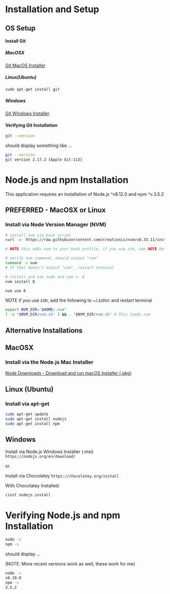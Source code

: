 # Installation and Setup

## OS Setup

#### Install Git

##### MacOSX

[Git MacOS Installer](http://git-scm.com/download/mac)

##### Linux(Ubuntu)

```
sudo apt-get install git
```

##### Windows

[Git Windows Installer](https://git-scm.com/download/win)

#### Verifying Git Installation

```bash
git --version
```

should display something like ...

```bash
git --version
git version 2.17.2 (Apple Git-113)
```

# Node.js and npm Installation

This application requires an installation of Node.js ^v8.12.0 and npm ^v.3.5.2

## PREFERRED - MacOSX or Linux

### Install via Node Version Manager (NVM)

```bash
# install nvm via bash script
curl -o- https://raw.githubusercontent.com/creationix/nvm/v0.33.11/install.sh | bash

# NOTE this adds nvm to your bash profile, if you use zsh, see NOTE below

# verify nvm command, should output "nvm"
command -v nvm
# If that doesn't output "nvm", restart terminal

# install and use node and npm v. 8
nvm install 8

nvm use 8
```

NOTE if you use zsh, add the following to ~/.zshrc and restart terminal

```bash
export NVM_DIR="$HOME/.nvm"
[ -s "$NVM_DIR/nvm.sh" ] && . "$NVM_DIR/nvm.sh" # This loads nvm
```

## Alternative Installations

## MacOSX

### Install via the Node.js Mac Installer

[Node Downloads - Download and run macOS Installer (.pkg)](https://nodejs.org/en/download/)

## Linux (Ubuntu)

### Install via apt-get

```bash
sudo apt-get update
sudo apt-get install nodejs
sudo apt-get install npm
```

## Windows

Install via Node.js Windows Installer (.msi)
`https://nodejs.org/en/download/`

or

Install via Chocolatey
`https://chocolatey.org/install`

With Chocolatey Installed:

```
cinst nodejs.install
```

# Verifying Node.js and npm Installation

```bash
node -v
npm -v
```

should display ...

(NOTE: More recent versions work as well, these work for me)

```bash
node -v
v8.10.0
npm -v
3.5.2
```